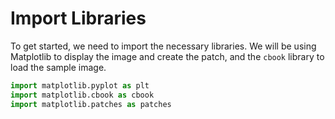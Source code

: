 # Import Libraries

To get started, we need to import the necessary libraries. We will be using Matplotlib to display the image and create the patch, and the `cbook` library to load the sample image.

```python
import matplotlib.pyplot as plt
import matplotlib.cbook as cbook
import matplotlib.patches as patches
```
